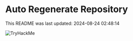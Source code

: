 # Auto Regenerate Repository

This README was last updated: 2024-08-24 02:48:14

 ![TryHackMe](https://tryhackme.com/badge/533634)